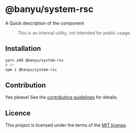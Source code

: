 # @banyu/system-rsc

A Quick description of the component

> This is an internal utility, not intended for public usage.

## Installation

```sh
yarn add @banyu/system-rsc
# or
npm i @banyu/system-rsc
```

## Contribution

Yes please! See the
[contributing guidelines](https://github.com/muhamien/jala-design/blob/master/CONTRIBUTING.md)
for details.

## Licence

This project is licensed under the terms of the
[MIT license](https://github.com/muhamien/jala-design/blob/master/LICENSE).
